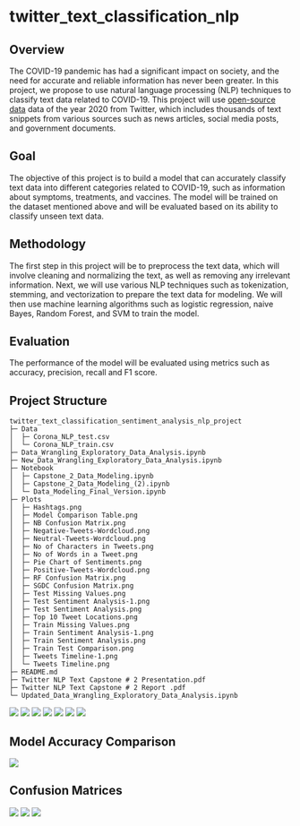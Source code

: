 # twitter_text_classification_nlp
## Overview
The COVID-19 pandemic has had a significant impact on society, and the need for accurate and
reliable information has never been greater. In this project, we propose to use natural language
processing (NLP) techniques to classify text data related to COVID-19.
This project will use [open-source data](https://www.kaggle.com/datasets/datatattle/covid-19-nlp-text-classification) data of the year 2020 from Twitter, which includes thousands of text snippets from various sources such as news articles, social media posts, and government documents.
## Goal
The objective of this project is to build a model that can accurately classify text data into
different categories related to COVID-19, such as information about symptoms, treatments, and
vaccines. The model will be trained on the dataset mentioned above and will be evaluated
based on its ability to classify unseen text data.
## Methodology
The first step in this project will be to preprocess the text data, which will involve cleaning and
normalizing the text, as well as removing any irrelevant information. Next, we will use various
NLP techniques such as tokenization, stemming, and vectorization to prepare the text data for
modeling. We will then use machine learning algorithms such as logistic regression, naive
Bayes, Random Forest, and SVM to train the model.
## Evaluation
The performance of the model will be evaluated using metrics such as accuracy, precision, recall and F1 score.
## Project Structure
```
twitter_text_classification_sentiment_analysis_nlp_project
├─ Data
│  ├─ Corona_NLP_test.csv
│  └─ Corona_NLP_train.csv
├─ Data_Wrangling_Exploratory_Data_Analysis.ipynb
├─ New_Data_Wrangling_Exploratory_Data_Analysis.ipynb
├─ Notebook
│  ├─ Capstone_2_Data_Modeling.ipynb
│  ├─ Capstone_2_Data_Modeling_(2).ipynb
│  └─ Data_Modeling_Final_Version.ipynb
├─ Plots
│  ├─ Hashtags.png
│  ├─ Model Comparison Table.png
│  ├─ NB Confusion Matrix.png
│  ├─ Negative-Tweets-Wordcloud.png
│  ├─ Neutral-Tweets-Wordcloud.png
│  ├─ No of Characters in Tweets.png
│  ├─ No of Words in a Tweet.png
│  ├─ Pie Chart of Sentiments.png
│  ├─ Positive-Tweets-Wordcloud.png
│  ├─ RF Confusion Matrix.png
│  ├─ SGDC Confusion Matrix.png
│  ├─ Test Missing Values.png
│  ├─ Test Sentiment Analysis-1.png
│  ├─ Test Sentiment Analysis.png
│  ├─ Top 10 Tweet Locations.png
│  ├─ Train Missing Values.png
│  ├─ Train Sentiment Analysis-1.png
│  ├─ Train Sentiment Analysis.png
│  ├─ Train Test Comparison.png
│  ├─ Tweets Timeline-1.png
│  └─ Tweets Timeline.png
├─ README.md
├─ Twitter NLP Text Capstone # 2 Presentation.pdf
├─ Twitter NLP Text Capstone # 2 Report .pdf
└─ Updated_Data_Wrangling_Exploratory_Data_Analysis.ipynb
```

<img src = "https://github.com/ttariqaziz/twitter_text_classification/blob/main/Plots/Pie%20Chart%20of%20Sentiments.png">
<img src = "https://github.com/ttariqaziz/twitter_text_classification/blob/main/Plots/Top%2010%20Tweet%20Locations.png">
<img src = "https://github.com/ttariqaziz/twitter_text_classification/blob/main/Plots/Hashtags.png">
<img src ="https://github.com/ttariqaziz/twitter_text_classification/blob/main/Plots/No%20of%20Words%20in%20a%20Tweet.png">
<img src = "https://github.com/ttariqaziz/twitter_text_classification/blob/main/Plots/Positive-Tweets-Wordcloud.png">
<img src = "https://github.com/ttariqaziz/twitter_text_classification/blob/main/Plots/Negative-Tweets-Wordcloud.png">
<img src = "https://github.com/ttariqaziz/twitter_text_classification/blob/main/Plots/Neutral-Tweets-Wordcloud.png">

## Model Accuracy Comparison
<img src = "https://github.com/ttariqaziz/twitter_text_classification/blob/main/Plots/Model%20Comparison%20Table.png">

## Confusion Matrices
<img src = "https://github.com/ttariqaziz/twitter_text_classification/blob/main/Plots/RF%20Confusion%20Matrix.png">
<img src = "https://github.com/ttariqaziz/twitter_text_classification/blob/main/Plots/NB%20Confusion%20Matrix.png">
<img src = "https://github.com/ttariqaziz/twitter_text_classification/blob/main/Plots/SGDC%20Confusion%20Matrix.png">

